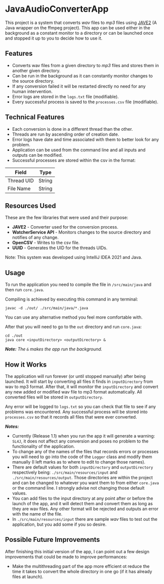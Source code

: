 # JavaAudioConverterApp

This project is a system that converts *wav* files to *mp3* files using [JAVE2](https://github.com/a-schild/jave2) (A Java wrapper on the ffmpeg project). This app can be used either in the background as a constant monitor to a directory or can be launched once and stopped it up to you to decide how to use it.


## Features

- Converts wav files from a given directory to *mp3* files and stores them in another given directory. 
- Can be run in the background as it can constantly monitor changes to the source directory.
- If any conversion failed it will be restarted directly no need for any human intervention.
- Error logs are stored in the `logs.txt` file (modifiable).
- Every successful process is saved to the `processes.csv` file (modifiable).


## Technical Features

- Each conversion is done in a different thread than the other.
- Threads are run by ascending order of creation date.
- Error logs have date and time associated with them to better look for any problem.
- Application can be used from the command line and all inputs and outputs can be modified.
- Successful processes are stored within the csv in the format:

| Field | Type |
| ------ | ------ |
| Thread UID | String |
| File Name | String |


## Resources Used

These are the few libraries that were used and their purpose:

- **JAVE2** - Converter used for the conversion process.
- **WatcherService API** - Monitors changes to the source directory and notifies of any change.
- **OpenCSV** - Writes to the csv file.
- **UUID** - Generates the UID for the threads UIDs.

Note: This system was developed using IntelliJ IDEA 2021 and Java.


## Usage

To run the application you need to compile the file in `/src/main/java` and then run `core.java`.

Compiling is achieved by executing this command in any terminal:
```
javac -d ./out/ ./src/main/java/*.java
```

You can use any alternative method you feel more comfortable with.

After that you will need to go to the `out` directory and run `core.java`:
```
cd ./out
java core <inputDirectory> <outputDirectory> &
```
_**Note:** The `&` makes the app run the background._

## How it Works

The application will run forever (or until stopped manually) after being launched. It will start by converting all files it finds in `inputDirectory` from wav to mp3 format. After that, it will monitor the `inputDirectory` and convert any new added or modified wav file to mp3 format automatically. All converted files will be stored in `outputDirectory`.

Any error will be logged to `logs.txt` so you can check that file to see if any problems was encountered.
Any successful process will be stored into `processes.csv` so that it records all files that were ever converted.

***Notes:***
- Currently (Release 1.1) when you run the app it will generate a warning: `SL4J`, it does not affect any conversion and poses no problem to the functionality of the application.
- To change any of the names of the files that records errors or processes you will need to go into the code of the `Logger` class and modify them manually (I left marks as to where to edit to change those names).
- There are default values for both `inputDirectory` and `outputDirectory` respectively being: `./src/main/resources/input` and `./src/main/resources/output`. Those directories are within the project and can be changed to whatever you want them to from either `core.java` or the command line. I strongly advise not changing those default values.
- You can add files to the input directory at any point after or before the launch of the app, and it will detect them and convert them as long as they are wav files. Any other format will be rejected and outputs an error with the name of the file.
- In `./src/main/resources/input` there are sample *wav* files to test out the application, but you add some if you so desire.


## Possible Future Improvements

After finishing this initial version of the app, I can point out a few design improvements that could be made to improve performances:

- Make the multithreading part of the app more efficient ot reduce the time it takes to convert the whole directory in one go (if it has already files at launch).
